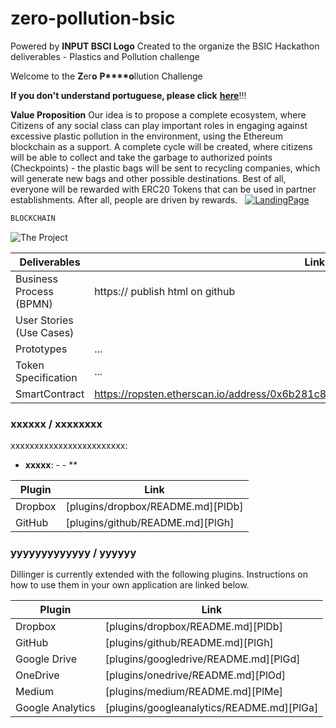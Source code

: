 # zero-pollution-bsic
Powered by **INPUT BSCI Logo**
Created to the organize the BSIC Hackathon deliverables - Plastics and Pollution challenge


Welcome to the **Z**er**o** **P****o**llution Challenge

**If you don't understand portuguese, please click** [**here**](https://)!!!

**Value Proposition**
Our idea is to propose a complete ecosystem, where Citizens of any social class can play important roles in engaging against excessive plastic pollution in the environment, using the Ethereum blockchain as a support. A complete cycle will be created, where citizens will be able to collect and take the garbage to authorized points (Checkpoints) - the plastic bags will be sent to recycling companies, which will generate new bags and other possible destinations. Best of all, everyone will be rewarded with ERC20 Tokens that can be used in partner establishments. After all, people are driven by rewards.
 
[![LandingPage](https://)](https:///)

```sh
BLOCKCHAIN
```
![The Project](https://)


| Deliverables | Link |
| ------ | ------ |
| Business Process (BPMN) | https:// publish html on github |
| User Stories (Use Cases) | 
| Prototypes | ... |
| Token Specification | ... |
|SmartContract|https://ropsten.etherscan.io/address/0x6b281c877205a04a9a31551a37757c34501940c5|


### xxxxxx / xxxxxxxx

xxxxxxxxxxxxxxxxxxxxxxxx:
- **xxxxx**: 
         - 
         - **

| Plugin | Link |
| ------ | ------ |
| Dropbox | [plugins/dropbox/README.md][PlDb] |
| GitHub | [plugins/github/README.md][PlGh] |


### yyyyyyyyyyyyy / yyyyyy

Dillinger is currently extended with the following plugins. Instructions on how to use them in your own application are linked below.

| Plugin | Link |
| ------ | ------ |
| Dropbox | [plugins/dropbox/README.md][PlDb] |
| GitHub | [plugins/github/README.md][PlGh] |
| Google Drive | [plugins/googledrive/README.md][PlGd] |
| OneDrive | [plugins/onedrive/README.md][PlOd] |
| Medium | [plugins/medium/README.md][PlMe] |
| Google Analytics | [plugins/googleanalytics/README.md][PlGa] |









